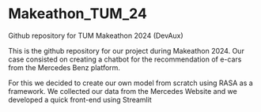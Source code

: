 # Makeathon_TUM_24

Github repository for TUM Makeathon 2024 (DevAux)

This is the github repository for our project during Makeathon 2024. Our case consisted on creating a chatbot for the recommendation of
e-cars from the Mercedes Benz platform.

For this we decided to create our own model from scratch using RASA as a framework. We collected our data from the Mercedes Website and we
developed a quick front-end using Streamlit
